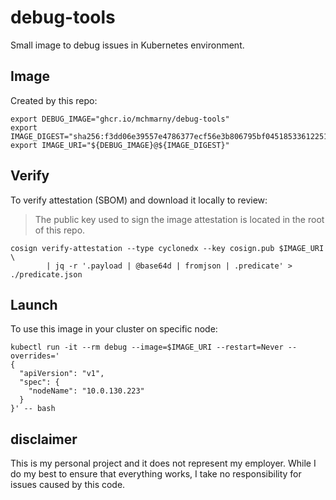 # debug-tools

Small image to debug issues in Kubernetes environment.

## Image 

Created by this repo:

```shell
export DEBUG_IMAGE="ghcr.io/mchmarny/debug-tools"
export IMAGE_DIGEST="sha256:f3dd06e39557e4786377ecf56e3b806795bf04518533612251ad2496934f6f76"
export IMAGE_URI="${DEBUG_IMAGE}@${IMAGE_DIGEST}"
```

## Verify 

To verify attestation (SBOM) and download it locally to review: 

> The public key used to sign the image attestation is located in the root of this repo.

```shell
cosign verify-attestation --type cyclonedx --key cosign.pub $IMAGE_URI \
		| jq -r '.payload | @base64d | fromjson | .predicate' > ./predicate.json
```

## Launch 

To use this image in your cluster on specific node:

```shell
kubectl run -it --rm debug --image=$IMAGE_URI --restart=Never --overrides='
{
  "apiVersion": "v1",
  "spec": {
    "nodeName": "10.0.130.223"
  }
}' -- bash
```

## disclaimer

This is my personal project and it does not represent my employer. While I do my best to ensure that everything works, I take no responsibility for issues caused by this code.